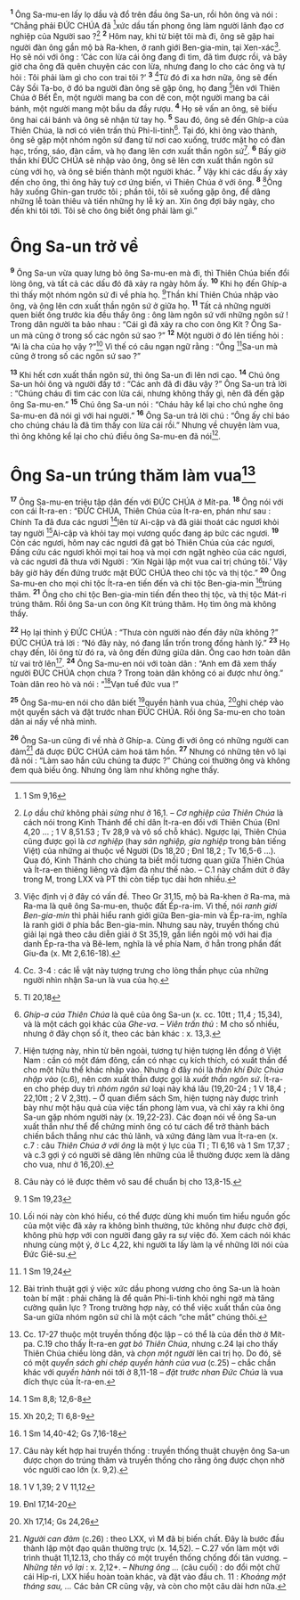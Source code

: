 <sup><b>1</b></sup> Ông Sa-mu-en lấy lọ dầu và đổ trên đầu ông Sa-un, rồi hôn ông và nói : “Chẳng phải ĐỨC CHÚA đã [^1*]xức dầu tấn phong ông làm người lãnh đạo cơ nghiệp của Người sao ?[^1] <sup><b>2</b></sup> Hôm nay, khi từ biệt tôi mà đi, ông sẽ gặp hai người đàn ông gần mộ bà Ra-khen, ở ranh giới Ben-gia-min, tại Xen-xác[^2]. Họ sẽ nói với ông : ‘Các con lừa cái ông đang đi tìm, đã tìm được rồi, và bây giờ cha ông đã quên chuyện các con lừa, nhưng đang lo cho các ông và tự hỏi : Tôi phải làm gì cho con trai tôi ?’ <sup><b>3</b></sup> [^3]Từ đó đi xa hơn nữa, ông sẽ đến Cây Sồi Ta-bo, ở đó ba người đàn ông sẽ gặp ông, họ đang [^2*]lên với Thiên Chúa ở Bết Ên, một người mang ba con dê con, một người mang ba cái bánh, một người mang một bầu da đầy rượu. <sup><b>4</b></sup> Họ sẽ vấn an ông, sẽ biếu ông hai cái bánh và ông sẽ nhận từ tay họ. <sup><b>5</b></sup> Sau đó, ông sẽ đến Ghíp-a của Thiên Chúa, là nơi có viên trấn thủ Phi-li-tinh[^4]. Tại đó, khi ông vào thành, ông sẽ gặp một nhóm ngôn sứ đang từ nơi cao xuống, trước mặt họ có đàn hạc, trống, sáo, đàn cầm, và họ đang lên cơn xuất thần ngôn sứ[^5]. <sup><b>6</b></sup> Bấy giờ thần khí ĐỨC CHÚA sẽ nhập vào ông, ông sẽ lên cơn xuất thần ngôn sứ cùng với họ, và ông sẽ biến thành một người khác. <sup><b>7</b></sup> Vậy khi các dấu ấy xảy đến cho ông, thì ông hãy tuỳ cơ ứng biến, vì Thiên Chúa ở với ông. <sup><b>8</b></sup> [^6]Ông hãy xuống Ghin-gan trước tôi ; phần tôi, tôi sẽ xuống gặp ông, để dâng những lễ toàn thiêu và tiến những hy lễ kỳ an. Xin ông đợi bảy ngày, cho đến khi tôi tới. Tôi sẽ cho ông biết ông phải làm gì.”

# Ông Sa-un trở về
<sup><b>9</b></sup> Ông Sa-un vừa quay lưng bỏ ông Sa-mu-en mà đi, thì Thiên Chúa biến đổi lòng ông, và tất cả các dấu đó đã xảy ra ngày hôm ấy. <sup><b>10</b></sup> Khi họ đến Ghíp-a thì thấy một nhóm ngôn sứ đi về phía họ. [^3*]Thần khí Thiên Chúa nhập vào ông, và ông lên cơn xuất thần ngôn sứ ở giữa họ. <sup><b>11</b></sup> Tất cả những người quen biết ông trước kia đều thấy ông : ông làm ngôn sứ với những ngôn sứ ! Trong dân người ta bảo nhau : “Cái gì đã xảy ra cho con ông Kít ? Ông Sa-un mà cũng ở trong số các ngôn sứ sao ?” <sup><b>12</b></sup> Một người ở đó lên tiếng hỏi : “Ai là cha của họ vậy ?”[^7] Vì thế có câu ngạn ngữ rằng : “Ông [^4*]Sa-un mà cũng ở trong số các ngôn sứ sao ?”

<sup><b>13</b></sup> Khi hết cơn xuất thần ngôn sứ, thì ông Sa-un đi lên nơi cao. <sup><b>14</b></sup> Chú ông Sa-un hỏi ông và người đầy tớ : “Các anh đã đi đâu vậy ?” Ông Sa-un trả lời : “Chúng cháu đi tìm các con lừa cái, nhưng không thấy gì, nên đã đến gặp ông Sa-mu-en.” <sup><b>15</b></sup> Chú ông Sa-un nói : “Cháu hãy kể lại cho chú nghe ông Sa-mu-en đã nói gì với hai người.” <sup><b>16</b></sup> Ông Sa-un trả lời chú : “Ông ấy chỉ báo cho chúng cháu là đã tìm thấy con lừa cái rồi.” Nhưng về chuyện làm vua, thì ông không kể lại cho chú điều ông Sa-mu-en đã nói[^8].

# Ông Sa-un trúng thăm làm vua[^9]
<sup><b>17</b></sup> Ông Sa-mu-en triệu tập dân đến với ĐỨC CHÚA ở Mít-pa. <sup><b>18</b></sup> Ông nói với con cái Ít-ra-en : “ĐỨC CHÚA, Thiên Chúa của Ít-ra-en, phán như sau : Chính Ta đã đưa các ngươi [^5*]lên từ Ai-cập và đã giải thoát các ngươi khỏi tay người [^6*]Ai-cập và khỏi tay mọi vương quốc đang áp bức các ngươi. <sup><b>19</b></sup> Còn các ngươi, hôm nay các ngươi đã gạt bỏ Thiên Chúa của các ngươi, Đấng cứu các ngươi khỏi mọi tai hoạ và mọi cơn ngặt nghèo của các ngươi, và các ngươi đã thưa với Người : ‘Xin Ngài lập một vua cai trị chúng tôi.’ Vậy bây giờ hãy đến đứng trước mặt ĐỨC CHÚA theo chi tộc và thị tộc.” <sup><b>20</b></sup> Ông Sa-mu-en cho mọi chi tộc Ít-ra-en tiến đến và chi tộc Ben-gia-min [^7*]trúng thăm. <sup><b>21</b></sup> Ông cho chi tộc Ben-gia-min tiến đến theo thị tộc, và thị tộc Mát-ri trúng thăm. Rồi ông Sa-un con ông Kít trúng thăm. Họ tìm ông mà không thấy.

<sup><b>22</b></sup> Họ lại thỉnh ý ĐỨC CHÚA : “Thưa còn người nào đến đây nữa không ?” ĐỨC CHÚA trả lời : “Nó đây này, nó đang lẩn trốn trong đống hành lý.” <sup><b>23</b></sup> Họ chạy đến, lôi ông từ đó ra, và ông đến đứng giữa dân. Ông cao hơn toàn dân từ vai trở lên[^10]. <sup><b>24</b></sup> Ông Sa-mu-en nói với toàn dân : “Anh em đã xem thấy người ĐỨC CHÚA chọn chưa ? Trong toàn dân không có ai được như ông.” Toàn dân reo hò và nói : “[^8*]Vạn tuế đức vua !”

<sup><b>25</b></sup> Ông Sa-mu-en nói cho dân biết [^9*]quyền hành vua chúa, [^10*]ghi chép vào một quyển sách và đặt trước nhan ĐỨC CHÚA. Rồi ông Sa-mu-en cho toàn dân ai nấy về nhà mình.

<sup><b>26</b></sup> Ông Sa-un cũng đi về nhà ở Ghíp-a. Cùng đi với ông có những người can đảm[^11] đã được ĐỨC CHÚA cảm hoá tâm hồn. <sup><b>27</b></sup> Nhưng có những tên vô lại đã nói : “Làm sao hắn cứu chúng ta được ?” Chúng coi thường ông và không đem quà biếu ông. Nhưng ông làm như không nghe thấy.

[^1]: <i>Lọ</i> dầu chứ không phải <i>sừng</i> như ở 16,1. – <i>Cơ nghiệp của Thiên Chúa</i> là cách nói trong Kinh Thánh để chỉ dân Ít-ra-en đối với Thiên Chúa (Đnl 4,20 ... ; 1 V 8,51.53 ; Tv 28,9 và vô số chỗ khác). Ngược lại, Thiên Chúa cũng được gọi là <i>cơ nghiệp</i> (hay <i>sản nghiệp, gia nghiệp</i> trong bản tiếng Việt) của những ai thuộc về Người (Ds 18,20 ; Đnl 18,2 ; Tv 16,5-6 ...). Qua đó, Kinh Thánh cho chúng ta biết mối tương quan giữa Thiên Chúa và Ít-ra-en thiêng liêng và đậm đà như thế nào. – C.1 này chấm dứt ở đây trong M, trong LXX và PT thì còn tiếp tục dài hơn nhiều.
[^2]: Việc định vị ở đây có vấn đề. Theo Gr 31,15, mộ bà Ra-khen ở Ra-ma, mà Ra-ma là quê ông Sa-mu-en, thuộc đất Ép-ra-im. Vì thế, nói <i>ranh giới Ben-gia-min</i> thì phải hiểu ranh giới giữa Ben-gia-min và Ép-ra-im, nghĩa là ranh giới ở phía bắc Ben-gia-min. Nhưng sau này, truyền thống chú giải lại ngả theo câu diễn giải ở St 35,19, gắn liền ngôi mộ với hai địa danh Ép-ra-tha và Bê-lem, nghĩa là về phía Nam, ở hẳn trong phần đất Giu-đa (x. Mt 2,6.16-18).
[^3]: Cc. 3-4 : các lễ vật này tượng trưng cho lòng thần phục của những người nhìn nhận Sa-un là vua của họ.
[^4]: <i>Ghíp-a của Thiên Chúa</i> là quê của ông Sa-un (x. cc. 10tt ; 11,4 ; 15,34), và là một cách gọi khác của <i>Ghe-va</i>. – <i>Viên trấn thủ</i> : M cho số nhiều, nhưng ở đây chọn số ít, theo các bản khác : x. 13,3.
[^5]: Hiện tượng này, nhìn từ bên ngoài, tương tự hiện tượng lên đồng ở Việt Nam : cần có một đám đông, cần có nhạc cụ kích thích, có xuất thần để cho một hữu thể khác nhập vào. Nhưng ở đây nói là <i>thần khí Đức Chúa nhập vào</i> (c.6), nên cơn xuất thần được gọi là <i>xuất thần ngôn sứ</i>. Ít-ra-en cho phép duy trì <i>nhóm ngôn sứ</i> loại này khá lâu (19,20-24 ; 1 V 18,4 ; 22,10tt ; 2 V 2,3tt). – Ở quan điểm sách Sm, hiện tượng này được trình bày như một hậu quả của việc tấn phong làm vua, và chỉ xảy ra khi ông Sa-un gặp nhóm người này (x. 19,22-23). Các đoạn nói về ông Sa-un xuất thần như thể để chứng minh ông có tư cách để trở thành bách chiến bắch thắng như các thủ lãnh, và xứng đáng làm vua Ít-ra-en (x. c.7 : câu <i>Thiên Chúa ở với ông</i> là một ý lực của Tl ; Tl 6,16 và 1 Sm 17,37 ; và c.3 gợi ý có người sẽ dâng lên những của lễ thường được xem là dâng cho vua, như ở 16,20).
[^6]: Câu này có lẽ được thêm vô sau để chuẩn bị cho 13,8-15.
[^7]: Lối nói này còn khó hiểu, có thể được dùng khi muốn tìm hiểu nguồn gốc của một việc đã xảy ra không bình thường, tức không như được chờ đợi, không phù hợp với con người đang gây ra sự việc đó. Xem cách nói khác nhưng cùng một ý, ở Lc 4,22, khi người ta lấy làm lạ về những lời nói của Đức Giê-su.
[^8]: Bài trình thuật gợi ý việc xức dầu phong vương cho ông Sa-un là hoàn toàn bí mật : phải chăng là để quân Phi-li-tinh khỏi nghi ngờ mà tăng cường quân lực ? Trong trường hợp này, có thể việc xuất thần của ông Sa-un giữa nhóm ngôn sứ chỉ là một cách “che mắt” chúng thôi.
[^9]: Cc. 17-27 thuộc một truyền thống độc lập – có thể là của đền thờ ở Mít-pa. C.19 cho thấy Ít-ra-en <i>gạt bỏ Thiên Chúa</i>, nhưng c.24 lại cho thấy Thiên Chúa chiều lòng dân, và <i>chọn một người</i> lên cai trị họ. Do đó, sẽ có một <i>quyển sách ghi chép quyền hành của vua</i> (c.25) – chắc chắn khác với <i>quyền hành</i> nói tới ở 8,11-18 – <i>đặt trước nhan Đức Chúa</i> là vua đích thực của Ít-ra-en.
[^10]: Câu này kết hợp hai truyền thống : truyền thống thuật chuyện ông Sa-un được chọn do trúng thăm và truyền thống cho rằng ông được chọn nhờ vóc người cao lớn (x. 9,2).
[^11]: <i>Người can đảm</i> (c.26) : theo LXX, vì M đã bị biến chất. Đây là bước đầu thành lập một đạo quân thường trực (x. 14,52). – C.27 vốn làm một với trình thuật 11,12.13, cho thấy có một truyền thống chống đối tân vương. – <i>Những tên vô lại</i> : x. 2,12+. – <i>Nhưng ông ...</i> (câu cuối) : do đổi một chữ cái Híp-ri, LXX hiểu hoàn toàn khác, và đặt vào đầu ch. 11 : <i>Khoảng một tháng sau, ...</i> Các bản CR cũng vậy, và còn cho một câu dài hơn nữa.
[^1*]: 1 Sm 9,16
[^2*]: Tl 20,18
[^3*]: 1 Sm 19,23
[^4*]: 1 Sm 19,24
[^5*]: 1 Sm 8,8; 12,6-8
[^6*]: Xh 20,2; Tl 6,8-9
[^7*]: 1 Sm 14,40-42; Gs 7,16-18
[^8*]: 1 V 1,39; 2 V 11,12
[^9*]: Đnl 17,14-20
[^10*]: Xh 17,14; Gs 24,26
